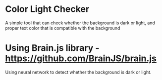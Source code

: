 # Color Light Checker
A simple tool that can check whether the background is dark or light, and proper text color that is compatible with the background

# Using Brain.js library - https://github.com/BrainJS/brain.js
Using neural network to detect whether the background is dark or light.

